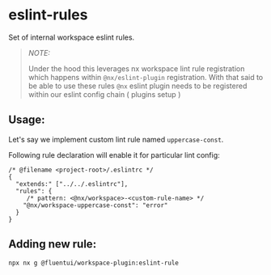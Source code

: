 # eslint-rules

Set of internal workspace eslint rules.

> _NOTE:_
>
> Under the hood this leverages nx workspace lint rule registration which happens within `@nx/eslint-plugin` registration.
> With that said to be able to use these rules `@nx` eslint plugin needs to be registered within our eslint config chain ( plugins setup )

## Usage:

Let's say we implement custom lint rule named `uppercase-const`.

Following rule declaration will enable it for particular lint config:

```jsonc
/* @filename <project-root>/.eslintrc */
{
  "extends:" ["../../.eslintrc"],
  "rules": {
     /* pattern: <@nx/workspace>-<custom-rule-name> */
    "@nx/workspace-uppercase-const": "error"
  }
}
```

## Adding new rule:

```sh
npx nx g @fluentui/workspace-plugin:eslint-rule
```
